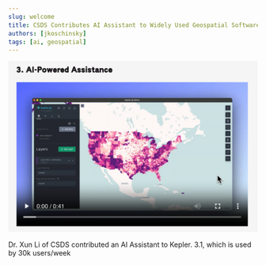 ```yaml
---
slug: welcome
title: CSDS Contributes AI Assistant to Widely Used Geospatial Software
authors: [jkoschinsky]
tags: [ai, geospatial]
---
```


![Docusaurus Plushie](./kepler-ai.png)

Dr. Xun Li of CSDS contributed an AI Assistant to Kepler. 3.1, which is used by 30k users/week

